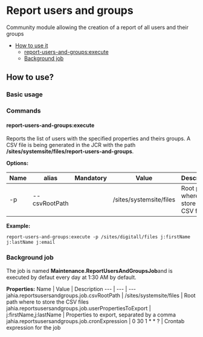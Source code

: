 
# Report users and groups
Community module allowing the creation of a report of all users and their groups
* [How to use it](#how-to-use)
    * [report-users-and-groups:execute](#report-users-and-groups-execute)
    * [Background job](#background-job)

## <a name="how-to-use"></a>How to use?

### Basic usage
### Commands
#### <a name="report-users-and-groups-execute"></a>report-users-and-groups:execute
Reports the list of users with the specified properties and theirs groups. 
A CSV file is being generated in the JCR with the path **/sites/systemsite/files/report-users-and-groups**.

**Options:**

Name | alias | Mandatory | Value | Description
 --- | --- | :---: | :---: | ---
 -p | --csvRootPath | | /sites/systemsite/files | Root path where to store the CSV files


**Example:**

    report-users-and-groups:execute -p /sites/digitall/files j:firstName j:lastName j:email

### <a name="background-job"></a>Background job
The job is named **Maintenance.ReportUsersAndGroupsJob**and is executed by defaut every day at 1:30 AM by default.

**Properties:**
Name | Value | Description
 --- | --- | ---
jahia.reportsusersandgroups.job.csvRootPath | /sites/systemsite/files | Root path where to store the CSV files
jahia.reportsusersandgroups.job.userPropertiesToExport | j:firstName,j:lastName | Properties to export, separated by a comma
jahia.reportsusersandgroups.job.cronExpression | 0 30 1 * * ? | Crontab expression for the job


